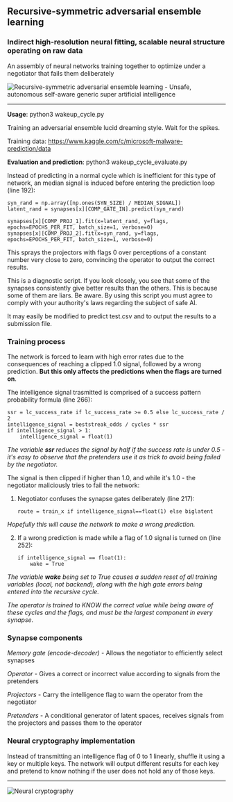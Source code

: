 ## Recursive-symmetric adversarial ensemble learning ##
### Indirect high-resolution neural fitting, scalable neural structure operating on raw data ###

An assembly of neural networks training together to optimize under a negotiator that fails them deliberately

![Recursive-symmetric adversarial ensemble learning - Unsafe, autonomous self-aware generic super artificial intelligence](http://i.hmp.me/m/1ca868a0f5f3c1f6d853517d658a8ca5.png)

--------------------------------------------------------------------------------

**Usage**: python3 wakeup_cycle.py

Training an adversarial ensemble lucid dreaming style. Wait for the spikes.

Training data: https://www.kaggle.com/c/microsoft-malware-prediction/data

**Evaluation and prediction**: python3 wakeup_cycle_evaluate.py

Instead of predicting in a normal cycle which is inefficient for this type of network, an median signal is induced before entering the prediction loop (line 192):

    syn_rand = np.array([np.ones(SYN_SIZE) / MEDIAN_SIGNAL])
    latent_rand = synapses[x][COMP_GATE_IN].predict(syn_rand)

    synapses[x][COMP_PROJ_1].fit(x=latent_rand, y=flags, epochs=EPOCHS_PER_FIT, batch_size=1, verbose=0)
    synapses[x][COMP_PROJ_2].fit(x=syn_rand, y=flags, epochs=EPOCHS_PER_FIT, batch_size=1, verbose=0)

This sprays the projectors with flags 0 over perceptions of a constant number very close to zero, convincing the operator to output the correct results.

This is a diagnostic script. If you look closely, you see that some of the synapses consistently give better results than the others. This is because some of them are liars. Be aware. By using this script you must agree to comply with your authority's laws regarding the subject of safe AI.

It may easily be modified to predict test.csv and to output the results to a submission file.

### Training process ###

The network is forced to learn with high error rates due to the consequences of reaching a clipped 1.0 signal, followed by a wrong prediction. **But this only affects the predictions when the flags are turned on**.

The intelligence signal trasmitted is comprised of a success pattern probability formula (line 266):

    ssr = lc_success_rate if lc_success_rate >= 0.5 else lc_success_rate / 2
    intelligence_signal = beststreak_odds / cycles * ssr
    if intelligence_signal > 1:
        intelligence_signal = float(1)

*The variable **ssr** reduces the signal by half if the success rate is under 0.5 - it's easy to observe that the pretenders use it as trick to avoid being failed by the negotiator.*

The signal is then clipped if higher than 1.0, and while it's 1.0 - the negotiator maliciously tries to fail the network:

1. Negotiator confuses the synapse gates deliberately (line 217):

       route = train_x if intelligence_signal==float(1) else biglatent

*Hopefully this will cause the network to make a wrong prediction.*

2. If a wrong prediction is made while a flag of 1.0 signal is turned on (line 252):

       if intelligence_signal == float(1):
           wake = True
        
*The variable **wake** being set to True causes a sudden reset of all training variables (local, not backend), along with the high gate errors being entered into the recursive cycle.*

*The operator is trained to KNOW the correct value while being aware of these cycles and the flags, and must be the largest component in every synapse.*

### Synapse components ###

*Memory gate (encode-decoder)* - Allows the negotiator to efficiently select synapses

*Operator* - Gives a correct or incorrect value according to signals from the pretenders

*Projectors* - Carry the intelligence flag to warn the operator from the negotiator

*Pretenders* - A conditional generator of latent spaces, receives signals from the projectors and passes them to the operator

### Neural cryptography implementation ###

Instead of transmitting an intelligence flag of 0 to 1 linearly, shuffle it using a key or multiple keys. The network will output different results for each key and pretend to know nothing if the user does not hold any of those keys.

--------------------------------------------------------------------------------

![Neural cryptography](https://cdn.pixabay.com/photo/2016/03/31/17/58/computer-1294045_960_720.png)
